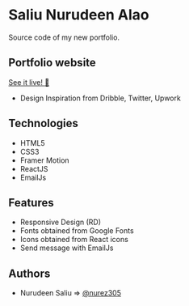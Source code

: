 # Saliu Nurudeen Alao
Source code of my new portfolio.

## Portfolio website

[See it live! :rocket:](https://saliunurudeen.netlify.com) 

* Design Inspiration from Dribble, Twitter, Upwork

## Technologies
* HTML5
* CSS3
* Framer Motion
* ReactJS
* EmailJs

## Features
* Responsive Design (RD)
* Fonts obtained from Google Fonts
* Icons obtained from React icons 
* Send message with EmailJs

## Authors

- Nurudeen Saliu => [@nurez305](https://www.github.com/nurez305)
